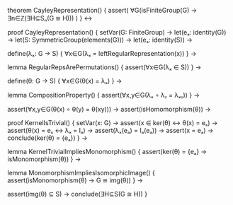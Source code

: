 theorem CayleyRepresentation() {
  assert(
    ∀G(isFiniteGroup(G) → ∃n∈ℤ(∃H⊆Sₙ(G ≅ H)))
  )
} ↔

proof CayleyRepresentation() {
  setVar(G: FiniteGroup) →
  let(eₐ: identity(G)) →
  let(S: SymmetricGroup(elements(G))) →
  let(eₛ: identity(S)) →
  
  define(λₓ: G → S) {
    ∀x∈G(λₓ = leftRegularRepresentation(x))
  } →
  
  lemma RegularRepsArePermutations() {
    assert(∀x∈G(λₓ ∈ S))
  } →
  
  define(θ: G → S) {
    ∀x∈G(θ(x) = λₓ)
  } →
  
  lemma CompositionProperty() {
    assert(∀x,y∈G(λₓ ∘ λᵧ = λₓᵧ))
  } →
  
  assert(∀x,y∈G(θ(x) ∘ θ(y) = θ(xy))) →
  assert(isHomomorphism(θ)) →
  
  proof KernelIsTrivial() {
    setVar(x: G) →
    assert(x ∈ ker(θ) ↔ θ(x) = eₛ) →
    assert(θ(x) = eₛ ↔ λₓ = Iₐ) →
    assert(λₓ(eₐ) = Iₐ(eₐ)) →
    assert(x = eₐ) →
    conclude(ker(θ) = {eₐ})
  } →
  
  lemma KernelTrivialImpliesMonomorphism() {
    assert(ker(θ) = {eₐ} → isMonomorphism(θ))
  } →
  
  lemma MonomorphismImpliesIsomorphicImage() {
    assert(isMonomorphism(θ) → G ≅ img(θ))
  } →
  
  assert(img(θ) ⊆ S) →
  conclude(∃H⊆S(G ≅ H))
}